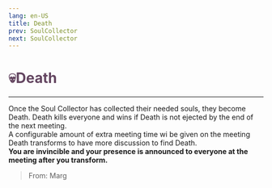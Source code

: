 ```yaml
---
lang: en-US
title: Death
prev: SoulCollector
next: SoulCollector
---
```


# <font color=#644661>💀<b>Death</b></font> <Badge text="Apocalypse" type="tip" vertical="middle"/>
---

Once the Soul Collector has collected their needed souls, they become Death. Death kills everyone and wins if Death is not ejected by the end of the next meeting.<br>
A configurable amount of extra meeting time wi be given on the meeting Death transforms to have more discussion to find Death.<br>
<b>You are invincible and your presence is announced to everyone at the meeting after you transform.</b>

> From: Marg